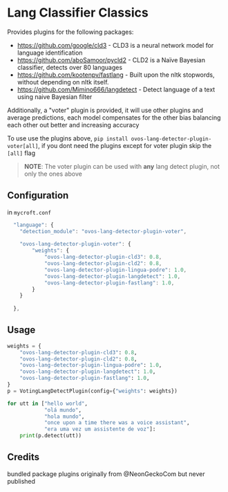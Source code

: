 # Lang Classifier Classics

Provides plugins for the following packages:

- https://github.com/google/cld3 - CLD3 is a neural network model for language identification
- https://github.com/aboSamoor/pycld2 - CLD2 is a Naïve Bayesian classifier, detects over 80 languages
- https://github.com/kootenpv/fastlang - Built upon the nltk stopwords, without depending on nltk itself.
- https://github.com/Mimino666/langdetect - Detect language of a text using naive Bayesian filter

Additionally, a "voter" plugin is provided, it will use other plugins and average predictions, each model compensates for the other bias balancing each other out better and increasing accuracy

To use use the plugins above, `pip install ovos-lang-detector-plugin-voter[all]`, if you dont need the plugins except for voter plugin skip the `[all]` flag

> **NOTE**: The voter plugin can be used with **any** lang detect plugin, not only the ones above


## Configuration


in `mycroft.conf` 

```javascript
  "language": {
    "detection_module": "ovos-lang-detector-plugin-voter",
    
    "ovos-lang-detector-plugin-voter": {
        "weights": {
            "ovos-lang-detector-plugin-cld3": 0.8,
            "ovos-lang-detector-plugin-cld2": 0.8,
            "ovos-lang-detector-plugin-lingua-podre": 1.0,
            "ovos-lang-detector-plugin-langdetect": 1.0,
            "ovos-lang-detector-plugin-fastlang": 1.0,
        }
    }
    
  },
```

## Usage

```python
weights = {
    "ovos-lang-detector-plugin-cld3": 0.8,
    "ovos-lang-detector-plugin-cld2": 0.8,
    "ovos-lang-detector-plugin-lingua-podre": 1.0,
    "ovos-lang-detector-plugin-langdetect": 1.0,
    "ovos-lang-detector-plugin-fastlang": 1.0,
}
p = VotingLangDetectPlugin(config={"weights": weights})

for utt in ["hello world",
            "olá mundo",
            "hola mundo",
            "once upon a time there was a voice assistant",
            "era uma vez um assistente de voz"]:
    print(p.detect(utt))
```
## Credits

bundled package plugins originally from @NeonGeckoCom but never published

